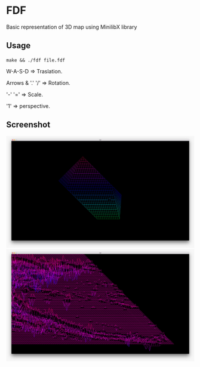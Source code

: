 # FDF

Basic representation of 3D map using MinilibX library

## Usage

```
make && ./fdf file.fdf
```

W-A-S-D => Traslation.

Arrows & '.' '/' => Rotation.

'-' '=' => Scale.

'1' => perspective.

## Screenshot

![alt text](https://github.com/latiagertrutis/fdf2/blob/master/images/IMG-20180331-WA0000.jpg)
![alt text](https://github.com/latiagertrutis/fdf2/blob/master/images/IMG-20180331-WA0003.jpg)